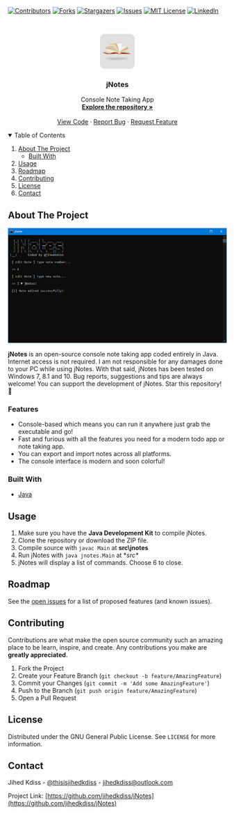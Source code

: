 [![Contributors][contributors-shield]][contributors-url]
[![Forks][forks-shield]][forks-url]
[![Stargazers][stars-shield]][stars-url]
[![Issues][issues-shield]][issues-url]
[![MIT License][license-shield]][license-url]
[![LinkedIn][linkedin-shield]][linkedin-url]

<!-- PROJECT LOGO -->
<br />
<p align="center">
  <a href="https://github.com/jihedkdiss/jNotes">
    <img src="https://github.com/jihedkdiss/jNotes/blob/main/Pictures/Logo.png" alt="Logo" width="80" height="80">
  </a>

  <h3 align="center">jNotes</h3>

  <p align="center">
    Console Note Taking App
    <br />
    <a href="https://github.com/jihedkdiss/jNotes"><strong>Explore the repository »</strong></a>
    <br />
    <br />
    <a href="https://github.com/jihedkdiss/jNotes">View Code</a>
    ·
    <a href="https://github.com/jihedkdiss/jNotes/issues">Report Bug</a>
    ·
    <a href="https://github.com/jihedkdiss/jNotes/issues">Request Feature</a>
  </p>
</p>

<!-- TABLE OF CONTENTS -->
<details open="open">
  <summary>Table of Contents</summary>
  <ol>
    <li>
      <a href="#about-the-project">About The Project</a>
      <ul>
        <li><a href="#built-with">Built With</a></li>
      </ul>
    </li>
    <li><a href="#usage">Usage</a></li>
    <li><a href="#roadmap">Roadmap</a></li>
    <li><a href="#contributing">Contributing</a></li>
    <li><a href="#license">License</a></li>
    <li><a href="#contact">Contact</a></li>
  </ol>
</details>

<!-- ABOUT THE PROJECT -->
## About The Project

![jNotes Screenshot](https://raw.githubusercontent.com/jihedkdiss/jNotes/main/Pictures/Screenshot.png)

<b>jNotes</b> is an open-source console note taking app coded entirely in Java.
Internet access is not required. I am not responsible for any damages done to your PC while using jNotes.
With that said, jNotes has been tested on Windows 7, 8.1 and 10. Bug reports, suggestions and tips are always welcome!
You can support the development of jNotes. Star this repository! 🌟

### Features

* Console-based which means you can run it anywhere just grab the executable and go!
* Fast and furious with all the features you need for a modern todo app or note taking app.
* You can export and import notes across all platforms.
* The console interface is modern and soon colorful!

### Built With

* [Java](https://en.wikipedia.org/wiki/Java_programming_language)

## Usage
1. Make sure you have the **Java Development Kit** to compile jNotes.
2. Clone the repository or download the ZIP file.
3. Compile source with `javac Main` at **src\jnotes**
4. Run jNotes with `java jnotes.Main` at **src\**
5. jNotes will display a list of commands. Choose 6 to close.

<!-- ROADMAP -->
## Roadmap

See the [open issues](https://github.com/jihedkdiss/jNotes/issues) for a list of proposed features (and known issues).



<!-- CONTRIBUTING -->
## Contributing

Contributions are what make the open source community such an amazing place to be learn, inspire, and create. Any contributions you make are **greatly appreciated**.

1. Fork the Project
2. Create your Feature Branch (`git checkout -b feature/AmazingFeature`)
3. Commit your Changes (`git commit -m 'Add some AmazingFeature'`)
4. Push to the Branch (`git push origin feature/AmazingFeature`)
5. Open a Pull Request



<!-- LICENSE -->
## License

Distributed under the GNU General Public License. See `LICENSE` for more information.



<!-- CONTACT -->
## Contact

Jihed Kdiss - [@thisisjihedkdiss](https://facebook.com/thisisjihedkdiss) - jihedkdiss@outlook.com

Project Link: [https://github.com/jihedkdiss/jNotes](https://github.com/jihedkdiss/jNotes)


<!-- MARKDOWN LINKS & IMAGES -->
<!-- https://www.markdownguide.org/basic-syntax/#reference-style-links -->
[contributors-shield]: https://img.shields.io/github/contributors/jihedkdiss/jNotes.svg?style=for-the-badge
[contributors-url]: https://github.com/jihedkdiss/jNotes/graphs/contributors
[forks-shield]: https://img.shields.io/github/forks/jihedkdiss/jNotes.svg?style=for-the-badge
[forks-url]: https://github.com/jihedkdiss/jNotes/network/members
[stars-shield]: https://img.shields.io/github/stars/jihedkdiss/jNotes.svg?style=for-the-badge
[stars-url]: https://github.com/jihedkdiss/jNotes/stargazers
[issues-shield]: https://img.shields.io/github/issues/jihedkdiss/jNotes.svg?style=for-the-badge
[issues-url]: https://github.com/jihedkdiss/jNotes/issues
[license-shield]: https://img.shields.io/github/license/jihedkdiss/jNotes.svg?style=for-the-badge
[license-url]: https://github.com/jihedkdiss/jNotes/blob/master/LICENSE.txt
[linkedin-shield]: https://img.shields.io/badge/-LinkedIn-black.svg?style=for-the-badge&logo=linkedin&colorB=555
[linkedin-url]: https://linkedin.com/in/jihedkdiss
